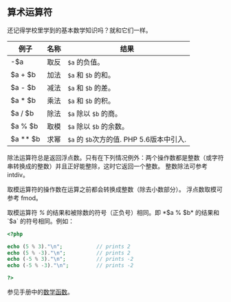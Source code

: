 算术运算符
----------

还记得学校里学到的基本数学知识吗？就和它们一样。

| 例子       | 名称 | 结果                                     |
|------------|------|------------------------------------------|
| -$a        | 取反 | `$a` 的负值。                            |
| $a + $b    | 加法 | `$a` 和 `$b` 的和。                      |
| $a - $b    | 减法 | `$a` 和 `$b` 的差。                      |
| $a \* $b   | 乘法 | `$a` 和 `$b` 的积。                      |
| $a / $b    | 除法 | `$a` 除以 `$b` 的商。                    |
| $a % $b    | 取模 | `$a` 除以 `$b` 的余数。                  |
| $a \*\* $b | 求幂 | `$a` 的 `$b`次方的值. PHP 5.6版本中引入. |

除法运算符总是返回浮点数。只有在下列情况例外：两个操作数都是整数（或字符串转换成的整数）并且正好能整除，这时它返回一个整数。
整数除法可参考 <span class="function">intdiv</span>。

取模运算符的操作数在运算之前都会转换成整数（除去小数部分）。
浮点数取模可参考 <span class="function">fmod</span>。

取模运算符 *%* 的结果和被除数的符号（正负号）相同。即 *$a % $b* 的结果和
`$a` 的符号相同。例如：

``` php
<?php

echo (5 % 3)."\n";           // prints 2
echo (5 % -3)."\n";          // prints 2
echo (-5 % 3)."\n";          // prints -2
echo (-5 % -3)."\n";         // prints -2

?>
```

参见手册中的<a href="/ref/math.html" class="link">数学函数</a>。
